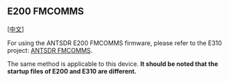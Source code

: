 ## E200 FMCOMMS
[[中文]](../../../cn/device_and_usage_manual/ANTSDR_E_Series_Module/ANTSDR_E200_Reference_Manual/AntsdrE200_fmcomms_cn.html)

For using the ANTSDR E200 FMCOMMS firmware, please refer to the E310 project: [ANTSDR FMCOMMS](../ANTSDR_E310_Reference_Manual/AntsdrE310_fmcomms.md).

The same method is applicable to this device. **It should be noted that the startup files of E200 and E310 are different.**

